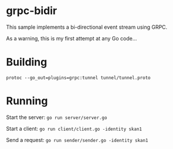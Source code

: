 # grpc-bidir

This sample implements a bi-directional event stream using GRPC.

As a warning, this is my first attempt at any Go code...

# Building

`protoc --go_out=plugins=grpc:tunnel tunnel/tunnel.proto`

# Running

Start the server:
`go run server/server.go`

Start a client:
`go run client/client.go -identity skan1`

Send a request:
`go run sender/sender.go -identity skan1`
